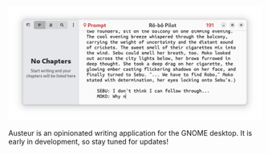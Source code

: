 <div align="center"><img width="clamp(80%,10cm,100%)" src="data/screenshots/austeur-0.png" alt="An Austeur window" /></div>

Austeur is an opinionated writing application for the GNOME desktop. It is early in development, so stay tuned for updates!
